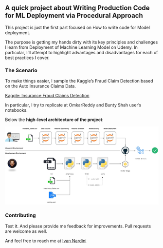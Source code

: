 ## A quick project about Writing Production Code for ML Deployment via Procedural Approach

This project is just the first part focused on How to write code for Model deployment. 

The purpose is getting my hands dirty with its key principles and challenges I learn from Deployment of Machine Learning Model on Udemy. In particular, I’ll attempt to highlight advantages and disadvantages for each of best practices I cover.

### The Scenario

To make things easier, I sample the Kaggle’s Fraud Claim Detection based on the Auto Insurance Claims Data.

[Kaggle: Insurance Fraud Claims Detection](https://www.kaggle.com/buntyshah/auto-insurance-claims-data) 

In particular, I try to replicate at OmkarReddy and Bunty Shah user’s notebooks.

Below the **high-level architecture of the project**: 

<p align="center">
<img src="https://github.com/IvanNardini/mlpipe-production-code-procedural/raw/master/ml_lab_2.jpg">
</p>

### Contributing

Test it. And please provide me feedback for improvements. Pull requests are welcome as well.

And feel free to reach me at [Ivan Nardini](ivan.nardini@sas.com )